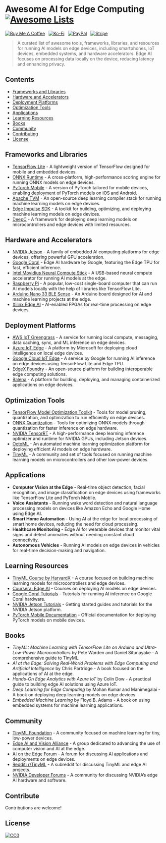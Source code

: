 # Awesome AI for Edge Computing [![Awesome Lists](https://srv-cdn.himpfen.io/badges/awesome-lists/awesomelists-flat.svg)](https://github.com/awesomelistsio/awesome)

[![Buy Me A Coffee](https://srv-cdn.himpfen.io/badges/buymeacoffee/buymeacoffee-flat.svg)](https://tinyurl.com/2h9aktmd) &nbsp; [![Ko-Fi](https://srv-cdn.himpfen.io/badges/kofi/kofi-flat.svg)](https://tinyurl.com/d4xnrptz) &nbsp; [![PayPal](https://srv-cdn.himpfen.io/badges/paypal/paypal-flat.svg)](https://tinyurl.com/mr22naua) &nbsp; [![Stripe](https://srv-cdn.himpfen.io/badges/stripe/stripe-flat.svg)](https://tinyurl.com/e8ymxdw3)

> A curated list of awesome tools, frameworks, libraries, and resources for running AI models on edge devices, including smartphones, IoT devices, embedded systems, and hardware accelerators. Edge AI focuses on processing data locally on the device, reducing latency and enhancing privacy.

## Contents

- [Frameworks and Libraries](#frameworks-and-libraries)
- [Hardware and Accelerators](#hardware-and-accelerators)
- [Deployment Platforms](#deployment-platforms)
- [Optimization Tools](#optimization-tools)
- [Applications](#applications)
- [Learning Resources](#learning-resources)
- [Books](#books)
- [Community](#community)
- [Contributing](#contributing)
- [License](#license)

## Frameworks and Libraries

- [TensorFlow Lite](https://www.tensorflow.org/lite) - A lightweight version of TensorFlow designed for mobile and embedded devices.
- [ONNX Runtime](https://onnxruntime.ai/) - A cross-platform, high-performance scoring engine for running ONNX models on edge devices.
- [PyTorch Mobile](https://pytorch.org/mobile/home/) - A version of PyTorch tailored for mobile devices, enabling deployment of PyTorch models on iOS and Android.
- [Apache TVM](https://tvm.apache.org/) - An open-source deep learning compiler stack for running machine learning models on edge devices.
- [Edge Impulse SDK](https://docs.edgeimpulse.com/) - A toolkit for building, optimizing, and deploying machine learning models on edge devices.
- [DeepC](https://deepc.ai/) - A framework for deploying deep learning models on microcontrollers and edge devices with limited resources.

## Hardware and Accelerators

- [NVIDIA Jetson](https://developer.nvidia.com/embedded-computing) - A family of embedded AI computing platforms for edge devices, offering powerful GPU acceleration.
- [Google Coral](https://coral.ai/) - Edge AI hardware by Google, featuring the Edge TPU for fast, efficient inference.
- [Intel Movidius Neural Compute Stick](https://www.intel.com/content/www/us/en/developer/tools/neural-compute-stick/overview.html) - A USB-based neural compute accelerator for running AI models at the edge.
- [Raspberry Pi](https://www.raspberrypi.org/) - A popular, low-cost single-board computer that can run AI models locally with the help of libraries like TensorFlow Lite.
- [Arduino Nano 33 BLE Sense](https://www.arduino.cc/pro/nano-33-ble-sense) - An Arduino board designed for AI and machine learning projects at the edge.
- [Xilinx Edge AI](https://www.xilinx.com/applications/megatrends/edge-ai.html) - AI-enabled FPGAs for real-time processing on edge devices.

## Deployment Platforms

- [AWS IoT Greengrass](https://aws.amazon.com/greengrass/) - A service for running local compute, messaging, data caching, sync, and ML inference on edge devices.
- [Azure IoT Edge](https://azure.microsoft.com/en-us/services/iot-edge/) - A platform by Microsoft for deploying cloud intelligence on local edge devices.
- [Google Cloud IoT Edge](https://cloud.google.com/iot-edge) - A service by Google for running AI inference on edge devices using TensorFlow Lite and Edge TPU.
- [EdgeX Foundry](https://www.edgexfoundry.org/) - An open-source platform for building interoperable edge computing solutions.
- [Balena](https://www.balena.io/) - A platform for building, deploying, and managing containerized applications on edge devices.

## Optimization Tools

- [TensorFlow Model Optimization Toolkit](https://www.tensorflow.org/model_optimization) - Tools for model pruning, quantization, and optimization to run efficiently on edge devices.
- [ONNX Quantization](https://github.com/microsoft/onnxruntime/blob/main/docs/Quantization.md) - Tools for optimizing ONNX models through quantization for faster inference on edge hardware.
- [NVIDIA TensorRT](https://developer.nvidia.com/tensorrt) - A high-performance deep learning inference optimizer and runtime for NVIDIA GPUs, including Jetson devices.
- [OctoML](https://octoml.ai/) - An automated machine learning optimization platform for deploying efficient AI models on edge hardware.
- [TinyML](https://www.tinyml.org/) - A community and set of tools focused on running machine learning models on microcontrollers and other low-power devices.

## Applications

- **Computer Vision at the Edge** - Real-time object detection, facial recognition, and image classification on edge devices using frameworks like TensorFlow Lite and PyTorch Mobile.
- **Voice Assistants** - Running wake word detection and natural language processing models on devices like Amazon Echo and Google Home using Edge AI.
- **Smart Home Automation** - Using AI at the edge for local processing of smart home devices, reducing the need for cloud processing.
- **Healthcare Monitoring** - Edge AI for wearable devices that monitor vital signs and detect anomalies without needing constant cloud connectivity.
- **Autonomous Vehicles** - Running AI models on edge devices in vehicles for real-time decision-making and navigation.

## Learning Resources

- [TinyML Course by HarvardX](https://www.edx.org/professional-certificate/harvardx-tiny-machine-learning) - A course focused on building machine learning models for microcontrollers and edge devices.
- [Coursera: Edge AI](https://www.coursera.org/courses?query=edge%20ai) - Courses on deploying AI models on edge devices.
- [Google Coral Tutorials](https://coral.ai/docs/tutorials/) - Tutorials for running AI inference on Google Coral hardware.
- [NVIDIA Jetson Tutorials](https://developer.nvidia.com/embedded/learn/get-started-jetson-nano-devkit) - Getting started guides and tutorials for the NVIDIA Jetson platform.
- [PyTorch Mobile Documentation](https://pytorch.org/mobile/home/) - Official documentation for deploying PyTorch models on mobile devices.

## Books

- *TinyML: Machine Learning with TensorFlow Lite on Arduino and Ultra-Low-Power Microcontrollers* by Pete Warden and Daniel Situnayake - A comprehensive guide to TinyML.
- *AI at the Edge: Solving Real-World Problems with Edge Computing and Artificial Intelligence* by Chris Partridge - A book focused on the applications of AI at the edge.
- *Hands-On Edge Analytics with Azure IoT* by Colin Dow - A practical guide to building edge AI solutions using Azure IoT.
- *Deep Learning for Edge Computing* by Mohan Kumar and Manimegalai - A book on deploying deep learning models on edge devices.
- *Embedded Machine Learning* by Floyd B. Adams - A book on using embedded systems for machine learning applications.

## Community

- [TinyML Foundation](https://www.tinyml.org/) - A community focused on machine learning for tiny, low-power devices.
- [Edge AI and Vision Alliance](https://www.edge-ai-vision.com/) - A group dedicated to advancing the use of computer vision and AI at the edge.
- [AI on the Edge Forum](https://aiotedgeforum.com/) - A forum for discussing AI applications and deployments on edge devices.
- [Reddit: r/TinyML](https://www.reddit.com/r/TinyML/) - A subreddit for discussing TinyML and edge AI projects.
- [NVIDIA Developer Forums](https://forums.developer.nvidia.com/) - A community for discussing NVIDIA’s edge AI hardware and software.

## Contribute

Contributions are welcome!

## License

[![CC0](https://mirrors.creativecommons.org/presskit/buttons/88x31/svg/by-sa.svg)](http://creativecommons.org/licenses/by-sa/4.0/)
